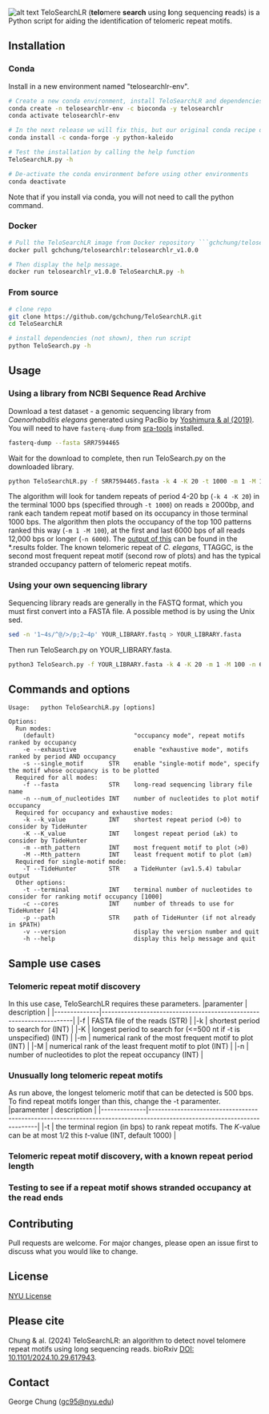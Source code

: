 ![alt text](https://github.com/gchchung/TeloSearchLR/blob/main/logo_copy_v3.svg)
TeloSearchLR (**telo**mere **search** using **l**ong sequencing **r**eads) is a Python script for aiding the identification of telomeric repeat motifs.

## Installation

### Conda
Install in a new environment named "telosearchlr-env".
```bash
# Create a new conda environment, install TeloSearchLR and dependencies, then activate the environment
conda create -n telosearchlr-env -c bioconda -y telosearchlr
conda activate telosearchlr-env

# In the next release we will fix this, but our original conda recipe didn't include "python-kaleido"
conda install -c conda-forge -y python-kaleido

# Test the installation by calling the help function
TeloSearchLR.py -h

# De-activate the conda environment before using other environments
conda deactivate
```
Note that if you install via conda, you will not need to call the python command.


### Docker
```bash
# Pull the TeloSearchLR image from Docker repository ```gchchung/telosearchlr```. Test by asking for the help message.
docker pull gchchung/telosearchlr:telosearchlr_v1.0.0

# Then display the help message.
docker run telosearchlr_v1.0.0 TeloSearchLR.py -h
```

### From source
```bash
# clone repo
git clone https://github.com/gchchung/TeloSearchLR.git
cd TeloSearchLR

# install dependencies (not shown), then run script
python TeloSearch.py -h
```


## Usage
### Using a library from NCBI Sequence Read Archive
Download a test dataset - a genomic sequencing library from *Caenorhabditis elegans* generated using PacBio by [Yoshimura & al (2019)](https://pubmed.ncbi.nlm.nih.gov/31123080/). You will need to have ```fasterq-dump``` from [sra-tools](https://github.com/ncbi/sra-tools) installed.
```bash
fasterq-dump --fasta SRR7594465
```
Wait for the download to complete, then run TeloSearch.py on the downloaded library.
```bash
python TeloSearchLR.py -f SRR7594465.fasta -k 4 -K 20 -t 1000 -m 1 -M 100 -n 6000
```
The algorithm will look for tandem repeats of period 4-20 bp (```-k 4 -K 20```) in the terminal 1000 bps (specified through ```-t 1000```) on reads ≥ 2000bp, and rank each tandem repeat motif based on its occupancy in those terminal 1000 bps.  The algorithm then plots the occupancy of the top 100 patterns ranked this way (```-m 1 -M 100```), at the first and last 6000 bps of all reads 12,000 bps or longer (```-n 6000```). The [output of this](https://github.com/gchchung/TeloSearchLR/blob/main/repeatPattern.m1.M100.png) can be found in the *.results folder. The known telomeric repeat of *C. elegans*, TTAGGC, is the second most frequent repeat motif (second row of plots) and has the typical stranded occupancy pattern of telomeric repeat motifs. 

### Using your own sequencing library
Sequencing library reads are generally in the FASTQ format, which you must first convert into a FASTA file. A possible method is by using the Unix sed.
```bash
sed -n '1~4s/^@/>/p;2~4p' YOUR_LIBRARY.fastq > YOUR_LIBRARY.fasta
```
Then run TeloSearch.py on YOUR_LIBRARY.fasta.
```bash
python3 TeloSearch.py -f YOUR_LIBRARY.fasta -k 4 -K 20 -m 1 -M 100 -n 6000
```

## Commands and options
```text
Usage:   python TeloSearchLR.py [options]
                
Options:
  Run modes:
    (default)                      "occupancy mode", repeat motifs ranked by occupancy
    -e --exhaustive                enable "exhaustive mode", motifs ranked by period AND occupancy
    -s --single_motif       STR    enable "single-motif mode", specify the motif whose occupancy is to be plotted
  Required for all modes:
    -f --fasta              STR    long-read sequencing library file name
    -n --num_of_nucleotides INT    number of nucleotides to plot motif occupancy
  Required for occupancy and exhaustive modes:
    -k --k_value            INT    shortest repeat period (>0) to consider by TideHunter
    -K --K_value            INT    longest repeat period (≥k) to consider by TideHunter
    -m --mth_pattern        INT    most frequent motif to plot (>0)
    -M --Mth_pattern        INT    least frequent motif to plot (≥m)
  Required for single-motif mode:
    -T --TideHunter         STR    a TideHunter (≥v1.5.4) tabular output
  Other options:
    -t --terminal           INT    terminal number of nucleotides to consider for ranking motif occupancy [1000]
    -c --cores              INT    number of threads to use for TideHunter [4]
    -p --path               STR    path of TideHunter (if not already in $PATH)
    -v --version                   display the version number and quit
    -h --help                      display this help message and quit
```
## Sample use cases
### Telomeric repeat motif discovery
In this use case, TeloSearchLR requires these parameters.
|paramenter    | description                                                         |
|--------------|---------------------------------------------------------------------|
|-f            | FASTA file of the reads (STR)                                       |
|-k            | shortest period to search for (INT)                                 |
|-K            | longest period to search for (<=500 nt if -t is unspecified) (INT)  |
|-m            | numerical rank of the most frequent motif to plot (INT)             |
|-M            | numerical rank of the least frequent motif to plot (INT)            |
|-n            | number of nucleotides to plot the repeat occupancy (INT)            |                      

### Unusually long telomeric repeat motifs
As run above, the longest telomeric motif that can be detected is 500 bps. To find repeat motifs longer than this, change the -t paramenter.
|paramenter    | description                                                                                                             |
|--------------|-------------------------------------------------------------------------------------------------------------------------|
|-t            | the terminal region (in bps) to rank repeat motifs. The *K*-value can be at most 1/2 this *t*-value (INT, default 1000) |


### Telomeric repeat motif discovery, with a known repeat period length

### Testing to see if a repeat motif shows stranded occupancy at the read ends

## Contributing

Pull requests are welcome. For major changes, please open an issue first
to discuss what you would like to change.


## License

[NYU License](https://github.com/gchchung/TeloSearchLR/blob/main/LICENSE)

## Please cite
Chung & al. (2024) TeloSearchLR: an algorithm to detect novel telomere repeat motifs using long sequencing reads. bioRxiv [DOI: 10.1101/2024.10.29.617943](https://doi.org/10.1101/2024.10.29.617943).

## Contact
George Chung (gc95@nyu.edu)
